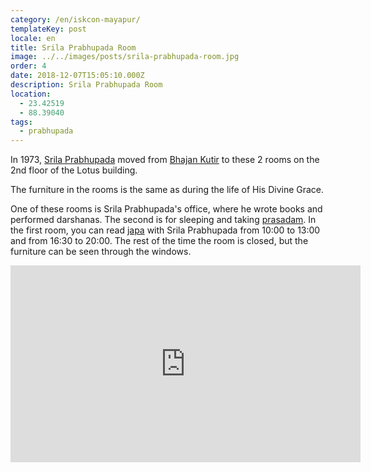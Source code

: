 ```yaml
---
category: /en/iskcon-mayapur/
templateKey: post
locale: en
title: Srila Prabhupada Room
image: ../../images/posts/srila-prabhupada-room.jpg
order: 4
date: 2018-12-07T15:05:10.000Z
description: Srila Prabhupada Room
location:
  - 23.42519
  - 88.39040
tags:
  - prabhupada
---
```

In 1973, [Srila Prabhupada](/en/srila-prabhupada) moved from [Bhajan Kutir](/en/bhajan-kutir) to these 2 rooms on the 2nd floor of the Lotus building.

The furniture in the rooms is the same as during the life of His Divine Grace.

One of these rooms is Srila Prabhupada's office, where he wrote books and performed darshanas. The second is for sleeping and taking [prasadam](/en/prasad). In the first room, you can read [japa](/en/japa) with Srila Prabhupada from 10:00 to 13:00 and from 16:30 to 20:00. The rest of the time the room is closed, but the furniture can be seen through the windows.

<iframe width="560" height="315" src="https://www.youtube.com/embed/TT2xnOa7XLI" frameborder="0" allow="accelerometer; autoplay; encrypted-media; gyroscope; picture-in-picture" allowfullscreen></iframe>

<tbd locale="en" url="mailto:haribol@mayapur.live"></tbd>
